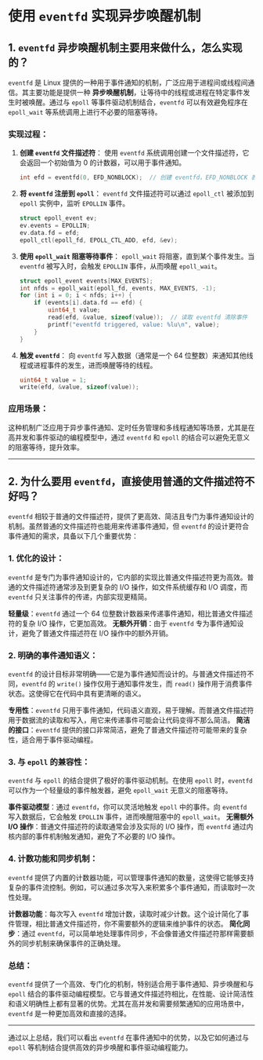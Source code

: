 # 使用 `eventfd` 实现异步唤醒机制

## 1. `eventfd` 异步唤醒机制主要用来做什么，怎么实现的？

`eventfd` 是 Linux 提供的一种用于事件通知的机制，广泛应用于进程间或线程间通信。其主要功能是提供一种 **异步唤醒机制**，让等待中的线程或进程在特定事件发生时被唤醒。通过与 `epoll` 等事件驱动机制结合，`eventfd` 可以有效避免程序在 `epoll_wait` 等系统调用上进行不必要的阻塞等待。

### 实现过程：

1. **创建 `eventfd` 文件描述符**：
   使用 `eventfd` 系统调用创建一个文件描述符，它会返回一个初始值为 0 的计数器，可以用于事件通知。

    ```c
    int efd = eventfd(0, EFD_NONBLOCK);  // 创建 eventfd，EFD_NONBLOCK 表示非阻塞
    ```
2. **将 `eventfd` 注册到 `epoll`**：
   `eventfd` 文件描述符可以通过 `epoll_ctl` 被添加到 `epoll` 实例中，监听 `EPOLLIN` 事件。

    ```c
    struct epoll_event ev;
    ev.events = EPOLLIN;
    ev.data.fd = efd;
    epoll_ctl(epoll_fd, EPOLL_CTL_ADD, efd, &ev);
    ```
3. **使用 `epoll_wait` 阻塞等待事件**：
   `epoll_wait` 将阻塞，直到某个事件发生。当 `eventfd` 被写入时，会触发 `EPOLLIN` 事件，从而唤醒 `epoll_wait`。

    ```c
    struct epoll_event events[MAX_EVENTS];
    int nfds = epoll_wait(epoll_fd, events, MAX_EVENTS, -1);
    for (int i = 0; i < nfds; i++) {
        if (events[i].data.fd == efd) {
            uint64_t value;
            read(efd, &value, sizeof(value));  // 读取 eventfd 清除事件
            printf("eventfd triggered, value: %lu\n", value);
        }
    }
    ```
4. **触发 `eventfd`**：
   向 `eventfd` 写入数据（通常是一个 64 位整数）来通知其他线程或进程事件的发生，进而唤醒等待的线程。

    ```c
    uint64_t value = 1;
    write(efd, &value, sizeof(value));
    ```

### 应用场景：
这种机制广泛应用于异步事件通知、定时任务管理和多线程通知等场景，尤其是在高并发和事件驱动的编程模型中，通过 `eventfd` 和 `epoll` 的结合可以避免无意义的阻塞等待，提升效率。

---

## 2. 为什么要用 `eventfd`，直接使用普通的文件描述符不好吗？

`eventfd` 相较于普通的文件描述符，提供了更高效、简洁且专门为事件通知设计的机制。虽然普通的文件描述符也能用来传递事件通知，但 `eventfd` 的设计更符合事件通知的需求，具备以下几个重要优势：

### 1. **优化的设计**：
`eventfd` 是专门为事件通知设计的，它内部的实现比普通文件描述符更为高效。普通的文件描述符通常涉及到更复杂的 I/O 操作，如文件系统缓存和 I/O 调度，而 `eventfd` 只关注事件的传递，内部实现更精简。

**轻量级**：`eventfd` 通过一个 64 位整数计数器来传递事件通知，相比普通文件描述符的复杂 I/O 操作，它更加高效。
**无额外开销**：由于 `eventfd` 专为事件通知设计，避免了普通文件描述符在 I/O 操作中的额外开销。

### 2. **明确的事件通知语义**：
`eventfd` 的设计目标非常明确——它是为事件通知而设计的。与普通文件描述符不同，`eventfd` 的 `write()` 操作仅用于通知事件发生，而 `read()` 操作用于消费事件状态。这使得它在代码中具有更清晰的语义。

**专用性**：`eventfd` 只用于事件通知，代码语义直观，易于理解。而普通文件描述符用于数据流的读取和写入，用它来传递事件可能会让代码变得不那么简洁。
**简洁的接口**：`eventfd` 提供的接口非常简洁，避免了普通文件描述符可能带来的复杂性，适合用于事件驱动编程。

### 3. **与 `epoll` 的兼容性**：
`eventfd` 与 `epoll` 的结合提供了极好的事件驱动机制。在使用 `epoll` 时，`eventfd` 可以作为一个轻量级的事件触发器，避免 `epoll_wait` 无意义的阻塞等待。

**事件驱动模型**：通过 `eventfd`，你可以灵活地触发 `epoll` 中的事件。向 `eventfd` 写入数据后，它会触发 `EPOLLIN` 事件，进而唤醒阻塞中的 `epoll_wait`。
**无需额外 I/O 操作**：普通文件描述符的读取通常会涉及实际的 I/O 操作，而 `eventfd` 通过内核内部的事件机制触发通知，避免了不必要的 I/O 操作。

### 4. **计数功能和同步机制**：
`eventfd` 提供了内置的计数器功能，可以管理事件通知的数量，这使得它能够支持复杂的事件流控制。例如，可以通过多次写入来积累多个事件通知，而读取时一次性处理。

**计数器功能**：每次写入 `eventfd` 增加计数，读取时减少计数。这个设计简化了事件管理，相比普通文件描述符，你不需要额外的逻辑来维护事件的状态。
**简化同步**：通过 `eventfd`，可以简单地处理事件同步，不会像普通文件描述符那样需要额外的同步机制来确保事件的正确处理。

### 总结：
`eventfd` 提供了一个高效、专门化的机制，特别适合用于事件通知、异步唤醒和与 `epoll` 结合的事件驱动编程模型。它与普通文件描述符相比，在性能、设计简洁性和语义明确性上都有显著的优势。尤其在高并发和需要频繁通知的应用场景中，`eventfd` 是一种更加高效和直接的选择。

---

通过以上总结，我们可以看出 `eventfd` 在事件通知中的优势，以及它如何通过与 `epoll` 等机制结合提供高效的异步唤醒和事件驱动编程能力。
